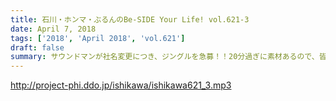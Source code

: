 ```yaml
---
title: 石川・ホンマ・ぶるんのBe-SIDE Your Life! vol.621-3
date: April 7, 2018
tags: ['2018', 'April 2018', 'vol.621']
draft: false
summary: サウンドマンが社名変更につき、ジングルを急募！！20分過ぎに素材あるので、皆さんご応募よろしくお願いします！MIURA
---
```


http://project-phi.ddo.jp/ishikawa/ishikawa621_3.mp3